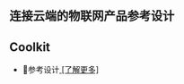 ## 连接云端的物联网产品参考设计

## Coolkit
- :book:参考设计[ [了解更多]](https://github.com/Opulinks-Tech/OPL1000A2-Sensor-Device-Reference-Code-Coolkit-Cloud-with-HTTPS)
